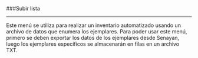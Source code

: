 ###Subir lista
<hr>
Este menú se utiliza para realizar un inventario automatizado usando un archivo de datos que enumera los ejemplares. Para poder usar este menú, primero se deben exportar los datos de los ejemplares desde Senayan, luego los ejemplares específicos se almacenarán en filas en un archivo TXT.